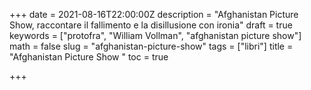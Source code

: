 +++
date = 2021-08-16T22:00:00Z
description = "Afghanistan Picture Show, raccontare il fallimento e la disillusione con ironia"
draft = true
keywords = ["protofra", "William Vollman", "afghanistan picture show"]
math = false
slug = "afghanistan-picture-show"
tags = ["libri"]
title = "Afghanistan Picture Show "
toc = true

+++

